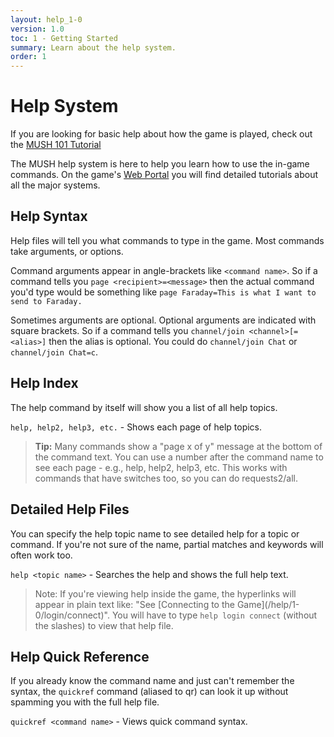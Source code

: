 ```yaml
---
layout: help_1-0
version: 1.0
toc: 1 - Getting Started
summary: Learn about the help system.
order: 1
---
```

# Help System

If you are looking for basic help about how the game is played, check out the [MUSH 101 Tutorial](http://www.aresmush.com/mush-101)

The MUSH help system is here to help you learn how to use the in-game commands.  On the game's [Web Portal](/help/1-0/website/web_portal) you will find detailed tutorials about all the major systems.  

## Help Syntax

Help files will tell you what commands to type in the game.  Most commands take arguments, or options.

Command arguments appear in angle-brackets like `<command name>`.   So if a command tells you `page <recipient>=<message>` then the actual command you'd type would be something like `page Faraday=This is what I want to send to Faraday.`  

Sometimes arguments are optional.  Optional arguments are indicated with square brackets.  So if a command tells you `channel/join <channel>[=<alias>]` then the alias is optional.  You could do `channel/join Chat` or `channel/join Chat=c`.

## Help Index

The help command by itself will show you a list of all help topics.

`help, help2, help3, etc.` - Shows each page of help topics.

> **Tip:**  Many commands show a "page x of y" message at the bottom of the command text.  You can use a number after the command name to see each page - e.g., help, help2, help3, etc.  This works with commands that have switches too, so you can do requests2/all.

## Detailed Help Files

You can specify the help topic name to see detailed help for a topic or command.  If you're not sure of the name, partial matches and keywords will often work too.

`help <topic name>` - Searches the help and shows the full help text.

> Note: If you're viewing help inside the game, the hyperlinks will appear in plain text like: "See \[Connecting to the Game\](/help/1-0/login/connect)".  You will have to type `help login connect` (without the slashes) to view that help file.

## Help Quick Reference

If you already know the command name and just can't remember the syntax, the `quickref` command (aliased to qr) can look it up without spamming you with the full help file.

`quickref <command name>` - Views quick command syntax.



